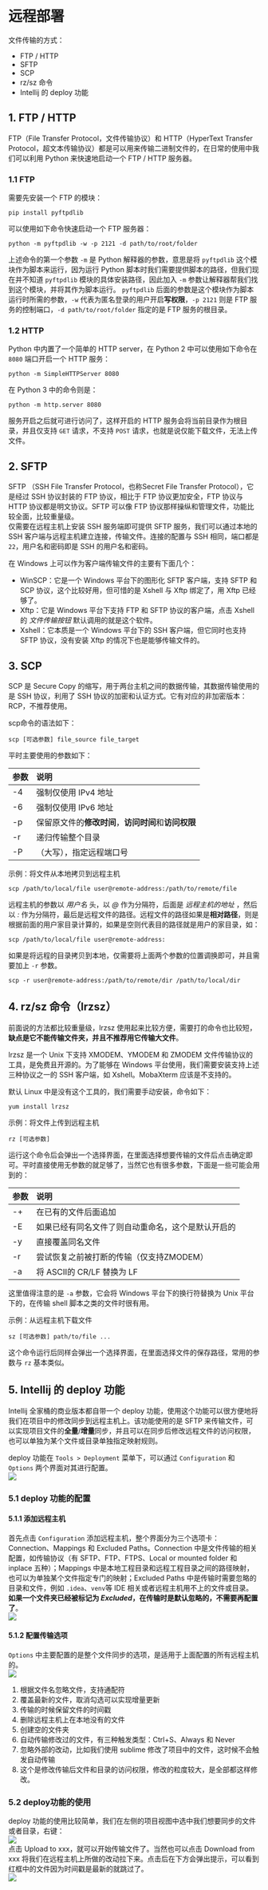 # 远程部署
文件传输的方式：

- FTP / HTTP
- SFTP
- SCP
- rz/sz 命令
- Intellij 的 deploy 功能

## 1. FTP / HTTP
FTP（File Transfer Protocol，文件传输协议）和 HTTP（HyperText Transfer Protocol，超文本传输协议）都是可以用来传输二进制文件的，在日常的使用中我们可以利用 Python 来快速地启动一个 FTP / HTTP 服务器。

### 1.1 FTP
需要先安装一个 FTP 的模块：
```shell
pip install pyftpdlib
```
可以使用如下命令快速启动一个 FTP 服务器：
```shell
python -m pyftpdlib -w -p 2121 -d path/to/root/folder
```
上述命令的第一个参数 `-m` 是 Python 解释器的参数，意思是将 `pyftpdlib` 这个模块作为脚本来运行，因为运行 Python 脚本时我们需要提供脚本的路径，但我们现在并不知道 `pyftpdlib` 模块的具体安装路径，因此加入 `-m` 参数让解释器帮我们找到这个模块，并将其作为脚本运行。
`pyftpdlib` 后面的参数是这个模块作为脚本运行时所需的参数，`-w` 代表为匿名登录的用户开启**写权限**，`-p 2121` 则是 FTP 服务的控制端口，`-d path/to/root/folder` 指定的是 FTP 服务的根目录。

### 1.2 HTTP
Python 中内置了一个简单的 HTTP server，在 Python 2 中可以使用如下命令在 `8080` 端口开启一个 HTTP 服务：
```shell
python -m SimpleHTTPServer 8080
```
在 Python 3 中的命令则是：
```shell
python -m http.server 8080
```
服务开启之后就可进行访问了，这样开启的 HTTP 服务会将当前目录作为根目录，并且仅支持 `GET` 请求，不支持 `POST` 请求，也就是说仅能下载文件，无法上传文件。

## 2. SFTP
SFTP （SSH File Transfer Protocol，也称Secret File Transfer Protocol），它是经过 SSH 协议封装的 FTP 协议，相比于 FTP 协议更加安全，FTP 协议与 HTTP 协议都是明文协议。SFTP 可以像 FTP 协议那样操纵和管理文件，功能比较全面，比较重量级。  
仅需要在远程主机上安装 SSH 服务端即可提供 SFTP 服务，我们可以通过本地的 SSH 客户端与远程主机建立连接，传输文件。连接的配置与 SSH 相同，端口都是 `22`，用户名和密码即是 SSH 的用户名和密码。  

在 Windows 上可以作为客户端传输文件的主要有下面几个：  

- WinSCP：它是一个 Windows 平台下的图形化 SFTP 客户端，支持 SFTP 和 SCP 协议，这个比较好用，但可惜的是 Xshell 与 Xftp 绑定了，用 Xftp 已经够了。
- Xftp：它是 Windows 平台下支持 FTP 和 SFTP 协议的客户端，点击 Xshell 的 *文件传输按钮* 默认调用的就是这个软件。
- Xshell：它本质是一个 Windows 平台下的 SSH 客户端，但它同时也支持 SFTP 协议，没有安装 Xftp 的情况下也是能够传输文件的。


## 3. SCP
SCP 是 Secure Copy 的缩写，用于两台主机之间的数据传输，其数据传输使用的是 SSH 协议，利用了 SSH 协议的加密和认证方式。它有对应的非加密版本：RCP，不推荐使用。  

scp命令的语法如下：  
```shell
scp [可选参数] file_source file_target 
```

平时主要使用的参数如下：

| 参数 | 说明                                               |
| :--- | :------------------------------------------------- |
| -4   | 强制仅使用 IPv4 地址                                |
| -6   | 强制仅使用 IPv6 地址                                |
| -p   | 保留原文件的**修改时间**，**访问时间**和**访问权限** |
| -r   | 递归传输整个目录                                    |
| -P   | （大写），指定远程端口号                             |

示例：将文件从本地拷贝到远程主机  
```shell
scp /path/to/local/file user@remote-address:/path/to/remote/file
```
远程主机的参数以 *用户名* 头，以 *@* 作为分隔符，后面是 *远程主机的地址* ，然后以 *:* 作为分隔符，最后是远程文件的路径。远程文件的路径如果是**相对路径**，则是根据前面的用户家目录计算的，如果是空则代表目的路径就是用户的家目录，如：  
```shell
scp /path/to/local/file user@remote-address:
```
如果是将远程的目录拷贝到本地，仅需要将上面两个参数的位置调换即可，并且需要加上 `-r` 参数。   
```shell
scp -r user@remote-address:/path/to/remote/dir /path/to/local/dir
```

## 4. rz/sz 命令（lrzsz）
前面说的方法都比较重量级，lrzsz 使用起来比较方便，需要打的命令也比较短，**缺点是它不能传输文件夹，并且不推荐用它传输大文件**。  

lrzsz 是一个 Unix 下支持 XMODEM、YMODEM 和 ZMODEM 文件传输协议的工具，是免费且开源的。为了能够在 Windows 平台使用，我们需要安装支持上述三种协议之一的 SSH 客户端，如 Xshell。MobaXterm 应该是不支持的。  

默认 Linux 中是没有这个工具的，我们需要手动安装，命令如下：    
```shell
yum install lrzsz
```

示例：将文件上传到远程主机  
```shell
rz [可选参数]
```
运行这个命令后会弹出一个选择界面，在里面选择想要传输的文件后点击确定即可。平时直接使用无参数的就足够了，当然它也有很多参数，下面是一些可能会用到的：  

| 参数 | 说明                                           |
| :-- | :--------------------------------------------- |
| -+   | 在已有的文件后面追加                             |
| -E   | 如果已经有同名文件了则自动重命名，这个是默认开启的 |
| -y   | 直接覆盖同名文件                                |
| -r   | 尝试恢复之前被打断的传输（仅支持ZMODEM）          |
| -a   | 将 ASCII的 CR/LF 替换为 LF                      |

这里值得注意的是 `-a` 参数，它会将 Windows 平台下的换行符替换为 Unix 平台下的，在传输 shell 脚本之类的文件时很有用。  

示例：从远程主机下载文件
```shell
sz [可选参数] path/to/file ...
```
这个命令运行后同样会弹出一个选择界面，在里面选择文件的保存路径，常用的参数与 `rz` 基本类似。  


## 5. Intellij 的 deploy 功能
Intellij 全家桶的商业版本都自带一个 deploy 功能，使用这个功能可以很方便地将我们在项目中的修改同步到远程主机上。该功能使用的是 SFTP 来传输文件，可以实现项目文件的**全量**/**增量**同步，并且可以在同步后修改远程文件的访问权限，也可以单独为某个文件或目录单独指定映射规则。  

deploy 功能在 `Tools > Deployment` 菜单下，可以通过 `Configuration` 和 `Options` 两个界面对其进行配置。  
![](_v_images/20200802130540899_30490.png)

### 5.1 deploy 功能的配置
#### 5.1.1 添加远程主机
首先点击 `Configuration` 添加远程主机，整个界面分为三个选项卡：Connection、Mappings 和 Excluded Paths。Connection 中是文件传输的相关配置，如传输协议（有 SFTP、FTP、FTPS、Local or mounted folder 和 inplace 五种）；Mappings 中是本地工程目录和远程工程目录之间的路径映射，也可以为单独某个文件指定专门的映射；Excluded Paths 中是传输时需要忽略的目录和文件，例如 `.idea`、`venv`等 IDE 相关或者远程主机用不上的文件或目录。**如果一个文件夹已经被标记为 *Excluded*，在传输时是默认忽略的，不需要再配置了**。  
![](_v_images/20200802131636102_13172.png)

#### 5.1.2 配置传输选项
`Options` 中主要配置的是整个文件同步的选项，是适用于上面配置的所有远程主机的。  
![](_v_images/20200802132335056_16110.png)

1. 根据文件名忽略文件，支持通配符
2. 覆盖最新的文件，取消勾选可以实现增量更新
3. 传输的时候保留文件的时间戳
4. 删除远程主机上在本地没有的文件
5. 创建空的文件夹
6. 自动传输修改过的文件，有三种触发类型：Ctrl+S、Always 和 Never
7. 忽略外部的改动，比如我们使用 sublime 修改了项目中的文件，这时候不会触发自动传输
8. 这个是修改传输后文件和目录的访问权限，修改的粒度较大，是全部都这样修改。

### 5.2 deploy功能的使用
deploy 功能的使用比较简单，我们在左侧的项目视图中选中我们想要同步的文件或者目录，右键：  
![](_v_images/20200802133053228_16281.png)  
点击 Upload to xxx，就可以开始传输文件了。当然也可以点击 Download from xxx 将我们在远程主机上所做的改动拉下来。点击后在下方会弹出提示，可以看到红框中的文件因为时间戳是最新的就跳过了。  
![](_v_images/20200802133257443_17335.png)  
